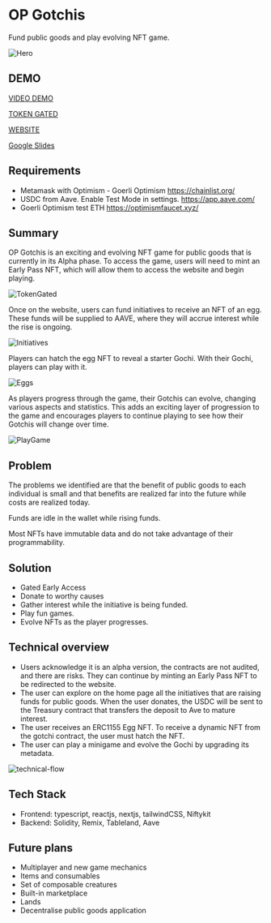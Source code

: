 # OP Gotchis
Fund public goods and play evolving NFT game.

![Hero](https://user-images.githubusercontent.com/36173828/205454155-dbdb50ce-d659-441d-854f-e656cfea8d7e.png)

## DEMO

[VIDEO DEMO](https://www.youtube.com/watch?v=bNaCIFKt0Yg)

[TOKEN GATED](https://app.niftykit.com/drops/early-gothis)

[WEBSITE](https://op-gotchis.vercel.app/)

[Google Slides](https://docs.google.com/presentation/d/1Ca2fyj3LaQt47lMieRgiLIc5V6XjELvT1piQw-M2KwA/edit?usp=sharing)

## Requirements
- Metamask with Optimism - Goerli Optimism https://chainlist.org/
- USDC from Aave. Enable Test Mode in settings. https://app.aave.com/
- Goerli Optimism test ETH https://optimismfaucet.xyz/

## Summary  
OP Gotchis is an exciting and evolving NFT game for public goods that is currently in its Alpha phase. To access the game, users will need to mint an Early Pass NFT, which will allow them to access the website and begin playing.

![TokenGated](https://user-images.githubusercontent.com/36173828/205516031-ad22dc65-23ac-4975-a515-8543c1469e72.png)


Once on the website, users can fund initiatives to receive an NFT of an egg. These funds will be supplied to AAVE, where they will accrue interest while the rise is ongoing.

![Initiatives](https://user-images.githubusercontent.com/36173828/205516046-276244e9-2c3f-4210-b241-f049f718922f.png)


Players can hatch the egg NFT to reveal a starter Gochi. With their Gochi, players can play with it.

![Eggs](https://user-images.githubusercontent.com/36173828/205516057-2fddc8a5-0fb3-4828-bfa4-289658ca023b.png)

As players progress through the game, their Gotchis can evolve, changing various aspects and statistics. This adds an exciting layer of progression to the game and encourages players to continue playing to see how their Gotchis will change over time.

![PlayGame](https://user-images.githubusercontent.com/36173828/205516080-48e81560-eaa0-4002-a687-aa9057451702.png)

## Problem
The problems we identified are that the benefit of public goods to each individual is small and that benefits are realized far into the future while costs are realized today.

Funds are idle in the wallet while rising funds.

Most NFTs have immutable data and do not take advantage of their programmability.

## Solution
- Gated Early Access
- Donate to worthy causes
- Gather interest while the initiative is being funded.
- Play fun games.
- Evolve NFTs as the player progresses.

## Technical overview

- Users acknowledge it is an alpha version, the contracts are not audited, and there are risks. They can continue by minting an Early Pass NFT to be redirected to the website.
- The user can explore on the home page all the initiatives that are raising funds for public goods. When the user donates, the USDC will be sent to the Treasury contract that transfers the deposit to Ave to mature interest.
- The user receives an ERC1155 Egg NFT. To receive a dynamic NFT from the gotchi contract, the user must hatch the NFT.
- The user can play a minigame and evolve the Gochi by upgrading its metadata.

![technical-flow](https://user-images.githubusercontent.com/36173828/204342587-1ce8e3a2-cc6e-49d3-ae58-fe836ce9cc43.png)

## Tech Stack
- Frontend: typescript, reactjs, nextjs, tailwindCSS, Niftykit
- Backend: Solidity, Remix, Tableland, Aave

## Future plans  
- Multiplayer and new game mechanics
- Items and consumables
- Set of composable creatures
- Built-in marketplace
- Lands
- Decentralise public goods application
